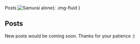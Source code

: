 Posts
![Samurai alone](https://i.imgur.com/gyBg31Q.jpg){: .img-fluid }

##  Posts
New posts would be coming soon. Thanks for your patience :)

